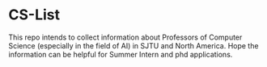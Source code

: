 # CS-List

This repo intends to collect information about Professors of Computer Science (especially in the field of AI) in SJTU and North America. Hope the information can be helpful for Summer Intern and phd applications.

